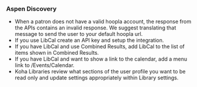 ### Aspen Discovery
- When a patron does not have a valid hoopla account, the response from the APIs contains an invalid response.  We suggest translating that message to send the user to your default hoopla url.  
- If you use LibCal create an API key and setup the integration. 
- If you have LibCal and use Combined Results, add LibCal to the list of items shown in Combined Results.
- If you have LibCal and want to show a link to the calendar, add a menu link to /Events/Calendar.
- Koha Libraries review what sections of the user profile you want to be read only and update settings appropriately within Library settings.